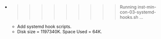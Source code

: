 * >>>>>>>>> Running inst-min-con-03-systemd-hooks.sh ...
  * Add systemd hook scripts.
  * Disk size = 1197340K. Space Used = 64K.

